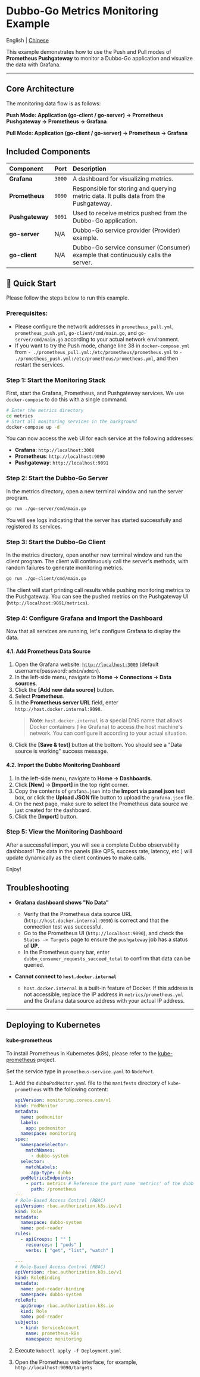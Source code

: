 # Dubbo-Go Metrics Monitoring Example

English | [Chinese](README_CN.md)

This example demonstrates how to use the Push and Pull modes of **Prometheus Pushgateway** to monitor a Dubbo-Go application and visualize the data with Grafana.

-----

## Core Architecture

The monitoring data flow is as follows:

**Push Mode: Application (go-client / go-server) -> Prometheus Pushgateway -> Prometheus -> Grafana**

**Pull Mode: Application (go-client / go-server) -> Prometheus -> Grafana**

## Included Components

| Component | Port | Description |
| :--- | :--- | :--- |
| **Grafana** | `3000` | A dashboard for visualizing metrics. |
| **Prometheus** | `9090` | Responsible for storing and querying metric data. It pulls data from the Pushgateway. |
| **Pushgateway** | `9091` | Used to receive metrics pushed from the Dubbo-Go application. |
| **go-server** | N/A | Dubbo-Go service provider (Provider) example. |
| **go-client** | N/A | Dubbo-Go service consumer (Consumer) example that continuously calls the server. |

## 🚀 Quick Start

Please follow the steps below to run this example.

### Prerequisites:

- Please configure the network addresses in `prometheus_pull.yml`, `prometheus_push.yml`, `go-client/cmd/main.go`, and `go-server/cmd/main.go` according to your actual network environment.
- If you want to try the Push mode, change line 38 in `docker-compose.yml` from `- ./prometheus_pull.yml:/etc/prometheus/prometheus.yml` to `- ./prometheus_push.yml:/etc/prometheus/prometheus.yml`, and then restart the services.

### Step 1: Start the Monitoring Stack

First, start the Grafana, Prometheus, and Pushgateway services. We use `docker-compose` to do this with a single command.

```bash
# Enter the metrics directory
cd metrics
# Start all monitoring services in the background
docker-compose up -d
```

You can now access the web UI for each service at the following addresses:

- **Grafana**: `http://localhost:3000`
- **Prometheus**: `http://localhost:9090`
- **Pushgateway**: `http://localhost:9091`

### Step 2: Start the Dubbo-Go Server

In the metrics directory, open a new terminal window and run the server program.

```bash
go run ./go-server/cmd/main.go
```

You will see logs indicating that the server has started successfully and registered its services.

### Step 3: Start the Dubbo-Go Client

In the metrics directory, open another new terminal window and run the client program. The client will continuously call the server's methods, with random failures to generate monitoring metrics.

```bash
go run ./go-client/cmd/main.go
```

The client will start printing call results while pushing monitoring metrics to the Pushgateway. You can see the pushed metrics on the Pushgateway UI (`http://localhost:9091/metrics`).

### Step 4: Configure Grafana and Import the Dashboard

Now that all services are running, let's configure Grafana to display the data.

#### 4.1. Add Prometheus Data Source

1.  Open the Grafana website: [`http://localhost:3000`](https://www.google.com/search?q=http://localhost:3000) (default username/password: `admin`/`admin`).
2.  In the left-side menu, navigate to **Home -\> Connections -\> Data sources**.
3.  Click the **[Add new data source]** button.
4.  Select **Prometheus**.
5.  In the **Prometheus server URL** field, enter `http://host.docker.internal:9090`.
    > **Note**: `host.docker.internal` is a special DNS name that allows Docker containers (like Grafana) to access the host machine's network. You can configure it according to your actual situation.
6.  Click the **[Save & test]** button at the bottom. You should see a "Data source is working" success message.

#### 4.2. Import the Dubbo Monitoring Dashboard

1.  In the left-side menu, navigate to **Home -\> Dashboards**.
2.  Click **[New]** -\> **[Import]** in the top right corner.
3.  Copy the contents of `grafana.json` into the **Import via panel json** text box, or click the **Upload JSON file** button to upload the `grafana.json` file.
4.  On the next page, make sure to select the Prometheus data source we just created for the dashboard.
5.  Click the **[Import]** button.

### Step 5: View the Monitoring Dashboard

After a successful import, you will see a complete Dubbo observability dashboard\! The data in the panels (like QPS, success rate, latency, etc.) will update dynamically as the client continues to make calls.

Enjoy\!

## Troubleshooting

- **Grafana dashboard shows "No Data"**

    - Verify that the Prometheus data source URL (`http://host.docker.internal:9090`) is correct and that the connection test was successful.
    - Go to the Prometheus UI (`http://localhost:9090`), and check the `Status -> Targets` page to ensure the `pushgateway` job has a status of **UP**.
    - In the Prometheus query bar, enter `dubbo_consumer_requests_succeed_total` to confirm that data can be queried.

- **Cannot connect to `host.docker.internal`**

    - `host.docker.internal` is a built-in feature of Docker. If this address is not accessible, replace the IP address in `metrics/prometheus.yml` and the Grafana data source address with your actual IP address.

-----

## Deploying to Kubernetes

#### kube-prometheus

To install Prometheus in Kubernetes (k8s), please refer to the [kube-prometheus](https://github.com/prometheus-operator/kube-prometheus) project.

Set the service type in `prometheus-service.yaml` to `NodePort`.

1.  Add the `dubboPodMoitor.yaml` file to the `manifests` directory of `kube-prometheus` with the following content:

    ```yaml
    apiVersion: monitoring.coreos.com/v1
    kind: PodMonitor
    metadata:
      name: podmonitor
      labels:
        app: podmonitor
      namespace: monitoring
    spec:
      namespaceSelector:
        matchNames:
          - dubbo-system
      selector:
        matchLabels:
          app-type: dubbo
      podMetricsEndpoints:
        - port: metrics # Reference the port name 'metrics' of the dubbo-app
          path: /prometheus
    ---
    # Role-Based Access Control (RBAC)
    apiVersion: rbac.authorization.k8s.io/v1
    kind: Role
    metadata:
      namespace: dubbo-system
      name: pod-reader
    rules:
      - apiGroups: [ "" ]
        resources: [ "pods" ]
        verbs: [ "get", "list", "watch" ]

    ---
    # Role-Based Access Control (RBAC)
    apiVersion: rbac.authorization.k8s.io/v1
    kind: RoleBinding
    metadata:
      name: pod-reader-binding
      namespace: dubbo-system
    roleRef:
      apiGroup: rbac.authorization.k8s.io
      kind: Role
      name: pod-reader
    subjects:
      - kind: ServiceAccount
        name: prometheus-k8s
        namespace: monitoring
    ```

2.  Execute `kubectl apply -f Deployment.yaml`

3.  Open the Prometheus web interface, for example, `http://localhost:9090/targets`